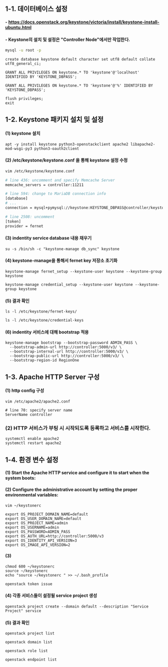 ## 1-1. 데이터베이스 설정

#### - https://docs.openstack.org/keystone/victoria/install/keystone-install-ubuntu.html

#### - Keystone의 설치 및 설정은 "Controller Node"에서만 작업한다.

```bash
mysql -u root -p
```

```
create database keystone default character set utf8 default collate utf8_general_ci;

GRANT ALL PRIVILEGES ON keystone.* TO 'keystone'@'localhost' IDENTIFIED BY 'KEYSTONE_DBPASS';

GRANT ALL PRIVILEGES ON keystone.* TO 'keystone'@'%' IDENTIFIED BY 'KEYSTONE_DBPASS';

flush privileges;
exit
```

## 1-2. Keystone 패키지 설치 및 설정

#### (1) keystone 설치 
```
apt -y install keystone python3-openstackclient apache2 libapache2-mod-wsgi-py3 python3-oauth2client
```

#### (2) /etc/keystone/keystone.conf 을 통해 keystone 설정 수정
```bash
vim /etc/keystone/keystone.conf

# line 436: uncomment and specify Memcache Server
memcache_servers = controller:11211

# line 594: change to MariaDB connection info
[database]
# ...
connection = mysql+pymysql://keystone:KEYSTONE_DBPASS@controller/keystone

# line 2508: uncomment
[token]
provider = fernet
```

#### (3) indentity service database 내용 채우기
```
su -s /bin/sh -c "keystone-manage db_sync" keystone
```

#### (4) keystone-manage을 통해서 fernet key 저장소 초기화
```
keystone-manage fernet_setup --keystone-user keystone --keystone-group keystone

keystone-manage credential_setup --keystone-user keystone --keystone-group keystone
```
#### (5) 결과 확인
```
ls -l /etc/keystone/fernet-keys/

ls -l /etc/keystone/credential-keys
```

#### (6) indentity 서비스에 대해 bootstrap 적용
```
keystone-manage bootstrap --bootstrap-password ADMIN_PASS \
  --bootstrap-admin-url http://controller:5000/v3/ \
  --bootstrap-internal-url http://controller:5000/v3/ \
  --bootstrap-public-url http://controller:5000/v3/ \
  --bootstrap-region-id RegionOne
```

## 1-3. Apache HTTP Server 구성

#### (1) http config 구성
```
vim /etc/apache2/apache2.conf

# line 70: specify server name
ServerName controller
```

### (2) HTTP 서비스가 부팅 시 시작되도록 등록하고 서비스를 시작한다.
```
systemctl enable apache2
systemctl restart apache2
```

## 1-4. 환경 변수 설정

#### (1) Start the Apache HTTP service and configure it to start when the system boots:
#### (2) Configure the administrative account by setting the proper environmental variables:
```
vim ~/keystonerc

export OS_PROJECT_DOMAIN_NAME=default
export OS_USER_DOMAIN_NAME=default
export OS_PROJECT_NAME=admin
export OS_USERNAME=admin
export OS_PASSWORD=ADMIN_PASS
export OS_AUTH_URL=http://controller:5000/v3
export OS_IDENTITY_API_VERSION=3
export OS_IMAGE_API_VERSION=2
```

#### (3)
```
chmod 600 ~/keystonerc
source ~/keystonerc
echo "source ~/keystonerc " >> ~/.bash_profile

openstack token issue
```

#### (4) 각종 서비스들이 설정될 service project 생성
```
openstack project create --domain default --description "Service Project" service
```

#### (5) 결과 확인
```
openstack project list

openstack domain list

openstack role list

openstack endpoint list
```